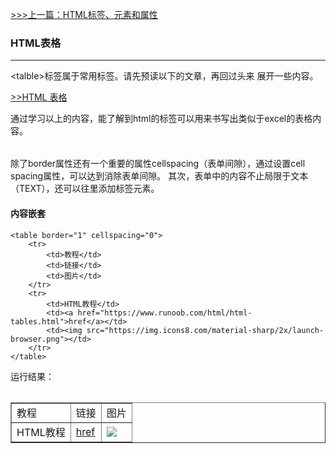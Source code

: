 [>>>上一篇：HTML标签、元素和属性](../../lib/HTML/HTML标签、元素和属性.md)
### HTML表格
---
&lt;talble&gt;标签属于常用标签。请先预读以下的文章，再回过头来 展开一些内容。

[>>HTML 表格](https://www.runoob.com/html/html-tables.html)

通过学习以上的内容，能了解到html的<table>标签可以用来书写出类似于excel的表格内容。
<table>除了border属性还有一个重要的属性cellspacing（表单间隙），通过设置cell spacing属性，可以达到消除表单间隙。
其次，表单中的内容不止局限于文本（TEXT），还可以往里添加标签元素。

#### 内容嵌套

```
<table border="1" cellspacing="0">
    <tr>
        <td>教程</td>
        <td>链接</td>
      	<td>图片</td>
    </tr>
    <tr>
        <td>HTML教程</td>
      	<td><a href="https://www.runoob.com/html/html-tables.html">href</a></td>
      	<td><img src="https://img.icons8.com/material-sharp/2x/launch-browser.png"></td>
    </tr>
</table>
```
运行结果：
<table border="1" cellspacing="0">
    <tr>
        <td>教程</td>
        <td>链接</td>
      	<td>图片</td>
    </tr>
    <tr>
        <td>HTML教程</td>
      	<td><a href="https://www.runoob.com/html/html-tables.html">href</a></td>
      	<td><img src="https://img.icons8.com/material-sharp/2x/launch-browser.png"></td>
    </tr>
</table>

